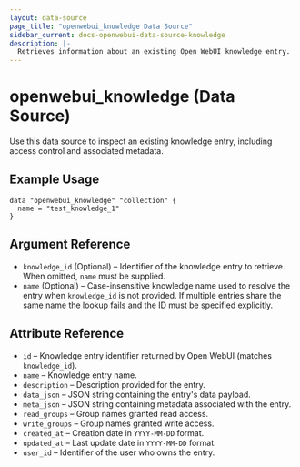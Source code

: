 ```yaml
---
layout: data-source
page_title: "openwebui_knowledge Data Source"
sidebar_current: docs-openwebui-data-source-knowledge
description: |-
  Retrieves information about an existing Open WebUI knowledge entry.
---
```


# openwebui_knowledge (Data Source)

Use this data source to inspect an existing knowledge entry, including access control and associated metadata.

## Example Usage

```hcl
data "openwebui_knowledge" "collection" {
  name = "test_knowledge_1"
}
```

## Argument Reference

* `knowledge_id` (Optional) – Identifier of the knowledge entry to retrieve. When omitted, `name` must be supplied.
* `name` (Optional) – Case-insensitive knowledge name used to resolve the entry when `knowledge_id` is not provided. If multiple entries share the same name the lookup fails and the ID must be specified explicitly.

## Attribute Reference

* `id` – Knowledge entry identifier returned by Open WebUI (matches `knowledge_id`).
* `name` – Knowledge entry name.
* `description` – Description provided for the entry.
* `data_json` – JSON string containing the entry's data payload.
* `meta_json` – JSON string containing metadata associated with the entry.
* `read_groups` – Group names granted read access.
* `write_groups` – Group names granted write access.
* `created_at` – Creation date in `YYYY-MM-DD` format.
* `updated_at` – Last update date in `YYYY-MM-DD` format.
* `user_id` – Identifier of the user who owns the entry.
